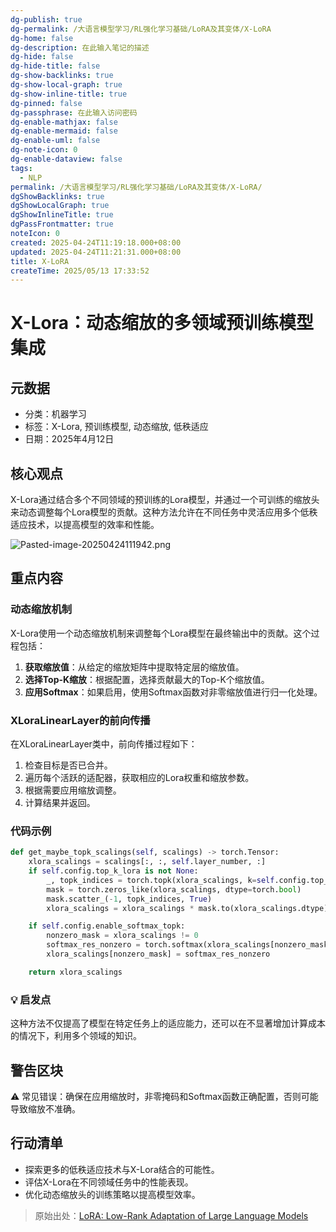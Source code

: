 ```yaml
---
dg-publish: true
dg-permalink: /大语言模型学习/RL强化学习基础/LoRA及其变体/X-LoRA
dg-home: false
dg-description: 在此输入笔记的描述
dg-hide: false
dg-hide-title: false
dg-show-backlinks: true
dg-show-local-graph: true
dg-show-inline-title: true
dg-pinned: false
dg-passphrase: 在此输入访问密码
dg-enable-mathjax: false
dg-enable-mermaid: false
dg-enable-uml: false
dg-note-icon: 0
dg-enable-dataview: false
tags:
  - NLP
permalink: /大语言模型学习/RL强化学习基础/LoRA及其变体/X-LoRA/
dgShowBacklinks: true
dgShowLocalGraph: true
dgShowInlineTitle: true
dgPassFrontmatter: true
noteIcon: 0
created: 2025-04-24T11:19:18.000+08:00
updated: 2025-04-24T11:21:31.000+08:00
title: X-LoRA
createTime: 2025/05/13 17:33:52
---
```




# X-Lora：动态缩放的多领域预训练模型集成

## 元数据
- 分类：机器学习
- 标签：X-Lora, 预训练模型, 动态缩放, 低秩适应
- 日期：2025年4月12日


## 核心观点
X-Lora通过结合多个不同领域的预训练的Lora模型，并通过一个可训练的缩放头来动态调整每个Lora模型的贡献。这种方法允许在不同任务中灵活应用多个低秩适应技术，以提高模型的效率和性能。

![Pasted-image-20250424111942.png](../../.vuepress/public/img/user/%E9%99%84%E4%BB%B6/Pasted%20image%2020250424111942.png)


## 重点内容

### 动态缩放机制
X-Lora使用一个动态缩放机制来调整每个Lora模型在最终输出中的贡献。这个过程包括：

1. **获取缩放值**：从给定的缩放矩阵中提取特定层的缩放值。
2. **选择Top-K缩放**：根据配置，选择贡献最大的Top-K个缩放值。
3. **应用Softmax**：如果启用，使用Softmax函数对非零缩放值进行归一化处理。


### XLoraLinearLayer的前向传播
在XLoraLinearLayer类中，前向传播过程如下：

1. 检查目标是否已合并。
2. 遍历每个活跃的适配器，获取相应的Lora权重和缩放参数。
3. 根据需要应用缩放调整。
4. 计算结果并返回。


### 代码示例
```python
def get_maybe_topk_scalings(self, scalings) -> torch.Tensor:
    xlora_scalings = scalings[:, :, self.layer_number, :]
    if self.config.top_k_lora is not None:
        _, topk_indices = torch.topk(xlora_scalings, k=self.config.top_k_lora, dim=-1)
        mask = torch.zeros_like(xlora_scalings, dtype=torch.bool)
        mask.scatter_(-1, topk_indices, True)
        xlora_scalings = xlora_scalings * mask.to(xlora_scalings.dtype)

    if self.config.enable_softmax_topk:
        nonzero_mask = xlora_scalings != 0
        softmax_res_nonzero = torch.softmax(xlora_scalings[nonzero_mask], dim=-1)
        xlora_scalings[nonzero_mask] = softmax_res_nonzero

    return xlora_scalings
```


### 💡 启发点
这种方法不仅提高了模型在特定任务上的适应能力，还可以在不显著增加计算成本的情况下，利用多个领域的知识。


## 警告区块
⚠️ 常见错误：确保在应用缩放时，非零掩码和Softmax函数正确配置，否则可能导致缩放不准确。


## 行动清单
- 探索更多的低秩适应技术与X-Lora结合的可能性。
- 评估X-Lora在不同领域任务中的性能表现。
- 优化动态缩放头的训练策略以提高模型效率。

> 原始出处：[LoRA: Low-Rank Adaptation of Large Language Models](https://example.com)
